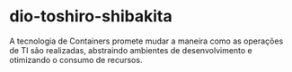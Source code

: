 # dio-toshiro-shibakita
A tecnologia de Containers promete mudar a maneira como as operações de TI são realizadas, abstraindo ambientes de desenvolvimento e otimizando o consumo de recursos.
